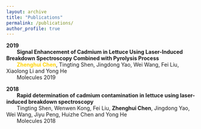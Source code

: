 ```yaml
---
layout: archive
title: "Publications"
permalink: /publications/
author_profile: true
---  
```

  

<b>2019</b>   
&emsp;&emsp;<b>Signal Enhancement of Cadmium in Lettuce Using Laser-Induced Breakdown Spectroscopy Combined with Pyrolysis Process</b>  
&emsp;&emsp;<b><font color=#FFD306>Zhenghui Chen</font></b>, Tingting Shen, Jingdong Yao, Wei Wang, Fei Liu, Xiaolong Li and Yong He  
&emsp;&emsp;Molecules 2019  


**2018**  
&emsp;&emsp;**Rapid determination of cadmium contamination in lettuce using laser-induced breakdown spectroscopy**  
&emsp;&emsp;Tingting Shen, Wenwen Kong, Fei Liu, **Zhenghui Chen**, Jingdong Yao, Wei Wang, Jiyu Peng, Huizhe Chen and Yong He  
&emsp;&emsp;Molecules 2018

